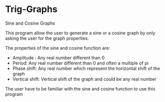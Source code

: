 # Trig-Graphs
 Sine and Cosine Graphs

This program allow the user to generate a sine or a cosine graph by only asking the user for the graph properties. 

The properties of the sine and cosine function are:
- Amplitude : Any real number different than 0
- Period: Any real number different than 0 and often a multiple of pi
- Phase shift: Any real number which represent the horizontal shift of the graph
- Vertical shift: Vertical shift of the graph and could be any real number

The user have to be familiar with the sine and cosine function to use this program